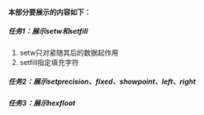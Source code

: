 #### 本部分要展示的内容如下：

##### 任务1：展示setw和setfill
1. setw只对紧随其后的数据起作用
2. setfill指定填充字符

##### 任务2：展示setprecision、fixed、showpoint、left、right

##### 任务3：展示hexfloat
